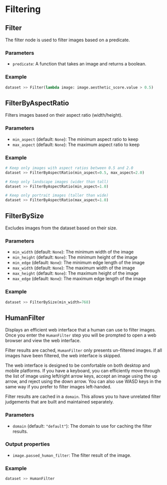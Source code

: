 # Filtering

## Filter

The filter node is used to filter images based on a predicate.

### Parameters

- `predicate`: A function that takes an image and returns a boolean.

### Example

```python
dataset >> Filter(lambda image: image.aesthetic_score.value > 0.5)
```

## FilterByAspectRatio

Filters images based on their aspect ratio (width/height).

### Parameters

- `min_aspect` (default: `None`): The minimum aspect ratio to keep
- `max_aspect` (default: `None`): The maximum aspect ratio to keep

### Example

```python
# Keep only images with aspect ratios between 0.5 and 2.0
dataset >> FilterByAspectRatio(min_aspect=0.5, max_aspect=2.0)

# Keep only landscape images (wider than tall)
dataset >> FilterByAspectRatio(min_aspect=1.0)

# Keep only portrait images (taller than wide)
dataset >> FilterByAspectRatio(max_aspect=1.0)
```

## FilterBySize

Excludes images from the dataset based on their size.

### Parameters

- `min_width` (default: `None`): The minimum width of the image
- `min_height` (default: `None`): The minimum height of the image
- `min_edge` (default: `None`): The minimum edge length of the image
- `max_width` (default: `None`): The maximum width of the image
- `max_height` (default: `None`): The maximum height of the image
- `max_edge` (default: `None`): The maximum edge length of the image

### Example

```python
dataset >> FilterBySize(min_width=768)
```

## HumanFilter

Displays an efficient web interface that a human can use to filter images. Once you enter the `HumanFilter` step you will be prompted to open a web browser and view the web interface.

Filter results are cached, `HumanFilter` only presents un-filtered images. If all images have been filtered, the web interface is skipped.

The web interface is designed to be comfortable on both desktop and mobile platforms. If you have a keyboard, you can efficiently move through the list of image using left/right arrow keys, accept an image using the up arrow, and reject using the down arrow. You can also use WASD keys in the same way if you prefer to filter images left-handed.

Filter results are cached in a `domain`. This allows you to have unrelated filter judgements that are built and maintained separately.

### Parameters

- `domain` (default: `"default"`): The domain to use for caching the filter results.

### Output properties

- `image.passed_human_filter`: The filter result of the image.

### Example

```python
dataset >> HumanFilter
```
